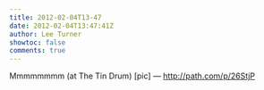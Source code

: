```yaml
---
title: 2012-02-04T13-47
date: 2012-02-04T13:47:41Z
author: Lee Turner
showtoc: false
comments: true
---
```


Mmmmmmmm (at The Tin Drum) [pic] — http://path.com/p/26StjP

